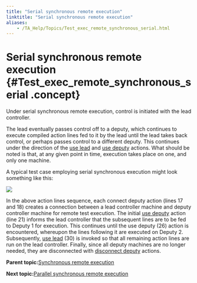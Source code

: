 ```yaml
--- 
title: "Serial synchronous remote execution"
linktitle: "Serial synchronous remote execution"
aliases: 
    - /TA_Help/Topics/Test_exec_remote_synchronous_serial.html
---
```

# Serial synchronous remote execution {#Test_exec_remote_synchronous_serial .concept}

Under serial synchronous remote execution, control is initiated with the lead controller.

The lead eventually passes control off to a deputy, which continues to execute compiled action lines fed to it by the lead until the lead takes back control, or perhaps passes control to a different deputy. This continues under the direction of the [use lead](../../TA_Automation/Topics/bia_use_lead.html) and [use deputy](../../TA_Automation/Topics/bia_use_deputy.html) actions. What should be noted is that, at any given point in time, execution takes place on one, and only one machine.

A typical test case employing serial synchronous execution might look something like this:

![](../Images/ug_remote_sync_serial_code.png)

In the above action lines sequence, each connect deputy action \(lines 17 and 18\) creates a connection between a lead controller machine and deputy controller machine for remote test execution. The initial [use deputy](../../TA_Automation/Topics/bia_use_deputy.html) action \(line 21\) informs the lead controller that the subsequent lines are to be fed to Deputy 1 for execution. This continues until the use deputy \(26\) action is encountered, whereupon the lines following it are executed on Deputy 2. Subsequently, [use lead](../../TA_Automation/Topics/bia_use_lead.html) \(30\) is invoked so that all remaining action lines are run on the lead controller. Finally, since all deputy machines are no longer needed, they are disconnected with [disconnect deputy](../../TA_Automation/Topics/bia_disconnect_deputy.html) actions.

**Parent topic:**[Synchronous remote execution](../../TA_Help/Topics/Test_exec_remote_synchronous.html)

**Next topic:**[Parallel synchronous remote execution](../../TA_Help/Topics/Test_exec_remote_synchronous_parallel.html)

